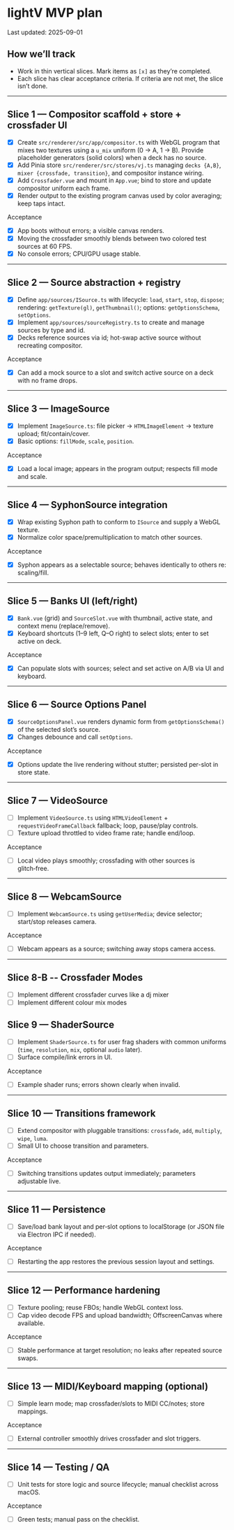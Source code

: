 # lightV MVP plan

Last updated: 2025-09-01

## How we’ll track
- Work in thin vertical slices. Mark items as `[x]` as they’re completed.
- Each slice has clear acceptance criteria. If criteria are not met, the slice isn’t done.

---

## Slice 1 — Compositor scaffold + store + crossfader UI
- [X] Create `src/renderer/src/app/compositor.ts` with WebGL program that mixes two textures using a `u_mix` uniform (0 → A, 1 → B). Provide placeholder generators (solid colors) when a deck has no source.
- [X] Add Pinia store `src/renderer/src/stores/vj.ts` managing `decks {A,B}`, `mixer {crossfade, transition}`, and compositor instance wiring.
- [X] Add `Crossfader.vue` and mount in `App.vue`; bind to store and update compositor uniform each frame.
- [X] Render output to the existing program canvas used by color averaging; keep taps intact.

Acceptance
- [X] App boots without errors; a visible canvas renders.
- [X] Moving the crossfader smoothly blends between two colored test sources at 60 FPS.
- [X] No console errors; CPU/GPU usage stable.

---

## Slice 2 — Source abstraction + registry
- [X] Define `app/sources/ISource.ts` with lifecycle: `load`, `start`, `stop`, `dispose`; rendering: `getTexture(gl)`, `getThumbnail()`; options: `getOptionsSchema`, `setOptions`.
- [X] Implement `app/sources/sourceRegistry.ts` to create and manage sources by type and id.
- [X] Decks reference sources via id; hot-swap active source without recreating compositor.

Acceptance
- [X] Can add a mock source to a slot and switch active source on a deck with no frame drops.

---

## Slice 3 — ImageSource
- [X] Implement `ImageSource.ts`: file picker → `HTMLImageElement` → texture upload; fit/contain/cover.
- [X] Basic options: `fillMode`, `scale`, `position`.

Acceptance
- [X] Load a local image; appears in the program output; respects fill mode and scale.

---

## Slice 4 — SyphonSource integration
- [X] Wrap existing Syphon path to conform to `ISource` and supply a WebGL texture.
- [X] Normalize color space/premultiplication to match other sources.

Acceptance
- [X] Syphon appears as a selectable source; behaves identically to others re: scaling/fill.

---

## Slice 5 — Banks UI (left/right)
- [X] `Bank.vue` (grid) and `SourceSlot.vue` with thumbnail, active state, and context menu (replace/remove).
- [X] Keyboard shortcuts (1–9 left, Q–O right) to select slots; enter to set active on deck.

Acceptance
- [X] Can populate slots with sources; select and set active on A/B via UI and keyboard.

---

## Slice 6 — Source Options Panel
- [X] `SourceOptionsPanel.vue` renders dynamic form from `getOptionsSchema()` of the selected slot’s source.
- [X] Changes debounce and call `setOptions`.

Acceptance
- [X] Options update the live rendering without stutter; persisted per-slot in store state.

---

## Slice 7 — VideoSource
- [ ] Implement `VideoSource.ts` using `HTMLVideoElement` + `requestVideoFrameCallback` fallback; loop, pause/play controls.
- [ ] Texture upload throttled to video frame rate; handle end/loop.

Acceptance
- [ ] Local video plays smoothly; crossfading with other sources is glitch‑free.

---

## Slice 8 — WebcamSource
- [ ] Implement `WebcamSource.ts` using `getUserMedia`; device selector; start/stop releases camera.

Acceptance
- [ ] Webcam appears as a source; switching away stops camera access.

---

## Slice 8-B -- Crossfader Modes
- [ ] Implement different crossfader curves like a dj mixer
- [ ] Implement different colour mix modes

## Slice 9 — ShaderSource
- [ ] Implement `ShaderSource.ts` for user frag shaders with common uniforms (`time`, `resolution`, `mix`, optional `audio` later).
- [ ] Surface compile/link errors in UI.

Acceptance
- [ ] Example shader runs; errors shown clearly when invalid.

---

## Slice 10 — Transitions framework
- [ ] Extend compositor with pluggable transitions: `crossfade`, `add`, `multiply`, `wipe`, `luma`.
- [ ] Small UI to choose transition and parameters.

Acceptance
- [ ] Switching transitions updates output immediately; parameters adjustable live.

---

## Slice 11 — Persistence
- [ ] Save/load bank layout and per‑slot options to localStorage (or JSON file via Electron IPC if needed).

Acceptance
- [ ] Restarting the app restores the previous session layout and settings.

---

## Slice 12 — Performance hardening
- [ ] Texture pooling; reuse FBOs; handle WebGL context loss.
- [ ] Cap video decode FPS and upload bandwidth; OffscreenCanvas where available.

Acceptance
- [ ] Stable performance at target resolution; no leaks after repeated source swaps.

---

## Slice 13 — MIDI/Keyboard mapping (optional)
- [ ] Simple learn mode; map crossfader/slots to MIDI CC/notes; store mappings.

Acceptance
- [ ] External controller smoothly drives crossfader and slot triggers.

---

## Slice 14 — Testing / QA
- [ ] Unit tests for store logic and source lifecycle; manual checklist across macOS.

Acceptance
- [ ] Green tests; manual pass on the checklist.
